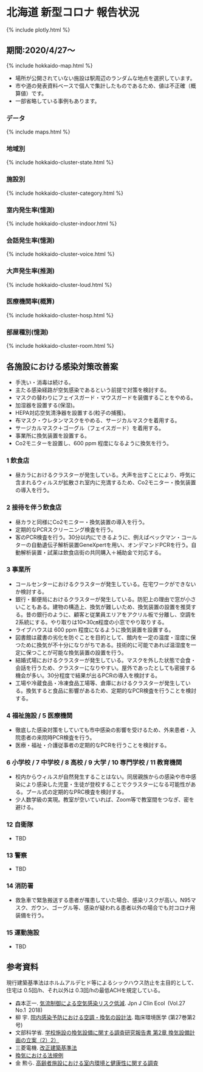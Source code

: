 # 北海道 新型コロナ 報告状況
{% include plotly.html %}

## 期間:2020/4/27～
{% include hokkaido-map.html %}

* 場所が公開されていない施設は駅周辺のランダムな地点を選択しています。
* 市や道の発表資料ベースで個人で集計したものであるため、値は不正確（概算値）です。
* 一部省略している事例もあります。

### データ

{% include maps.html %}

### 地域別

{% include hokkaido-cluster-state.html %}

### 施設別

{% include hokkaido-cluster-category.html %}

### 室内発生率(憶測)

{% include hokkaido-cluster-indoor.html %}

### 会話発生率(憶測)

{% include hokkaido-cluster-voice.html %}

### 大声発生率(推測)

{% include hokkaido-cluster-loud.html %}

### 医療機関率(概算)

{% include hokkaido-cluster-hosp.html %}

### 部屋種別(憶測)

{% include hokkaido-cluster-room.html %}

## 各施設における感染対策改善案

* 手洗い・消毒は続ける。
* 主たる感染経路が空気感染であるという前提で対策を検討する。
* マスクの替わりにフェイスガード・マウスガードを装備することをやめる。
* 加湿器を設置する(保湿)。
* HEPA対応空気清浄器を設置する(粒子の捕獲)。
* 布マスク・ウレタンマスクをやめる、サージカルマスクを着用する。
* サージカルマスク＋ゴーグル（フェイスガード）を着用する。
* 事業所に換気装置を設置する。
* Co2モニターを設置し、600 ppm 程度になるように換気を行う。

### 1 飲食店

* 昼カラにおけるクラスターが発生している。大声を出すことにより、呼気に含まれるウィルスが拡散され室内に充満するため、Co2モニター・換気装置の導入を行う。

### 2 接待を伴う飲食店

* 昼カラと同様にCo2モニター・換気装置の導入を行う。
* 定期的なPCRスクリーニング検査を行う。
* 客のPCR検査を行う。30分以内にできるように、例えばベックマン・コールターの自動遺伝子解析装置GeneXpertを用い、オンデマンドPCRを行う。自動解析装置・試薬は飲食店街の共同購入＋補助金で対応する。

### 3 事業所

* コールセンターにおけるクラスターが発生している。在宅ワークができないか検討する。
* 銀行・郵便局におけるクラスターが発生している。防犯上の理由で窓が小さいこともある。建物の構造上、換気が難しいため、換気装置の設置を推奨する。昔の銀行のように、顧客と従業員エリアをアクリル板で分離し、空調を2系統にする。やり取りは10×30㎝程度の小窓でやり取りする。
* ライブハウスは 600 ppm 程度になるように換気装置を設置する。
* 図書館は蔵書の劣化を防ぐことを目的として、館内を一定の温度・湿度に保つために換気が不十分になりがちである。技術的に可能であれば温湿度を一定に保つことが可能な換気装置の設置を行う。
* 結婚式場におけるクラスターが発生している。マスクを外した状態で会食・会話を行うため、クラスターになりやすい。屋外であったとしても密接する機会が多い。30分程度で結果が出るPCRの導入を検討する。
* 工場や冷蔵食品・冷凍食品工場等、倉庫におけるクラスターが発生している。換気すると食品に影響があるため、定期的なPCR検査を行うことを検討する。

### 4 福祉施設 / 5 医療機関

* 徹底した感染対策をしていても市中感染の影響を受けるため、外来患者・入院患者の来院時PCR検査を行う。
* 医療・福祉・介護従事者の定期的なPCRを行うことを検討する。

### 6 小学校 / 7 中学校 / 8 高校 / 9 大学 / 10 専門学校 / 11 教育機関

* 校内からウィルスが自然発生することはない。同居親族からの感染や市中感染により感染した児童・生徒が登校することでクラスターになる可能性がある。プール式の定期的なPRC検査を検討する。
* 少人数学級の実現。教室が空いていれば、Zoom等で教室間をつなぎ、密を避ける。

### 12 自衛隊

* TBD 

### 13 警察

* TBD 

### 14 消防署

* 救急車で緊急搬送する患者が罹患していた場合、感染リスクが高い。N95マスク、ガウン、ゴーグル等、感染が疑われる患者以外の場合でも対コロナ用装備を行う。

### 15 運動施設

* TBD 

## 参考資料
現行建築基準法はホルムアルデヒド等によるシックハウス防止を主目的として、住宅は 0.5回/h、それ以外は 0.3回/hの最低ACHを規定している。
* 森本正一. [気流制御による空気感染リスク低減](http://jsce-ac.umin.jp/181110-27-1/27-1-20_27.pdf). Jpn J Clin Ecol (Vol.27 No.1 2018)
* 柳 宇. [院内感染予防における空調・換気の設計法](https://i.kawasaki-m.ac.jp/jsce/27-2/27-2_03_U.pdf). 臨床環境医学 (第27巻第2号) 
* 文部科学省. [学校施設の換気設備に関する調査研究報告書 第2章 換気設備計画の立案（2）2）](https://www.mext.go.jp/a_menu/shisetu/shuppan/04062201/017.htm)
* 三菱電機. [改正建築基準法](https://www.mitsubishielectric.co.jp/ldg/ja/air/guide/support/law/detail_01.html)
* [換気における法規例](http://www.bungo.or.jp/t-shikai/linksigoto/kikaikanki.pdf)
* 金 勲ら. [高齢者施設における室内環境と健康性に関する調査](https://www.jstage.jst.go.jp/article/shasetaikai/2014.8/0/2014.8_133/_pdf/-char/ja)

